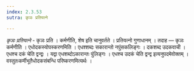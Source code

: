 ```yaml
---
index: 2.3.53
sutra: कृञः प्रतियत्ने

---
```

_कृञः प्रतियत्ने_ - कृञः प्रति । कर्मणीति, शेष इति चानुवर्तते । प्रतियत्नो गुणाधानम् । तदाह — कृञः कर्मणीति । एधोदकस्योपस्करणमिति । एधश्शब्दः सकारान्तो नपुंसकलिङ्गः । दकशब्द उदकवाची । एधश्च दकं चेति द्वन्द्वः । यद्वा एधशब्दोऽकारान्तः पुंलिङ्गः । एधश्च उदकं चेति द्वन्द्व इत्यनुपदमेवोक्तम् । वस्तुतःकर्मीभूतैधोदकसंबन्धि परिष्करणमित्यर्थः । 